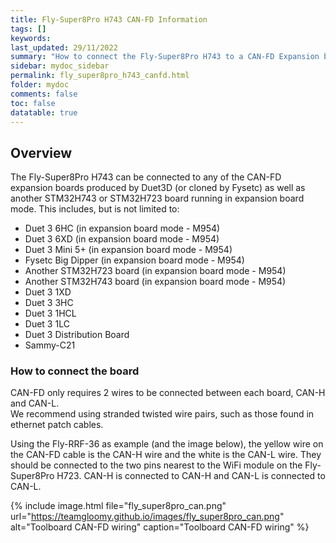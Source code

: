 ```yaml
---
title: Fly-Super8Pro H743 CAN-FD Information
tags: []
keywords: 
last_updated: 29/11/2022
summary: "How to connect the Fly-Super8Pro H743 to a CAN-FD Expansion board"
sidebar: mydoc_sidebar
permalink: fly_super8pro_h743_canfd.html
folder: mydoc
comments: false
toc: false
datatable: true
---
```


## Overview

The Fly-Super8Pro H743 can be connected to any of the CAN-FD expansion boards produced by Duet3D (or cloned by Fysetc) as well as another STM32H743 or STM32H723 board running in expansion board mode. This includes, but is not limited to:
* Duet 3 6HC (in expansion board mode - M954)
* Duet 3 6XD (in expansion board mode - M954)
* Duet 3 Mini 5+ (in expansion board mode - M954)
* Fysetc Big Dipper (in expansion board mode - M954)
* Another STM32H723 board (in expansion board mode - M954)
* Another STM32H743 board (in expansion board mode - M954)
* Duet 3 1XD
* Duet 3 3HC
* Duet 3 1HCL
* Duet 3 1LC
* Duet 3 Distribution Board
* Sammy-C21

### How to connect the board

CAN-FD only requires 2 wires to be connected between each board, CAN-H and CAN-L.  
We recommend using stranded twisted wire pairs, such as those found in ethernet patch cables.

Using the Fly-RRF-36 as example (and the image below), the yellow wire on the CAN-FD cable is the CAN-H wire and the white is the CAN-L wire. They should be connected to the two pins nearest to the WiFi module on the Fly-Super8Pro H723. CAN-H is connected to CAN-H and CAN-L is connected to CAN-L.  

{% include image.html file="fly_super8pro_can.png" url="https://teamgloomy.github.io/images/fly_super8pro_can.png" alt="Toolboard CAN-FD wiring" caption="Toolboard CAN-FD wiring" %}